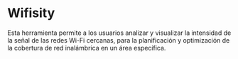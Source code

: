 # Wifisity
Esta herramienta permite a los usuarios analizar y visualizar la intensidad de la señal de las redes Wi-Fi cercanas, para la planificación y optimización de la cobertura de red inalámbrica en un área específica.
